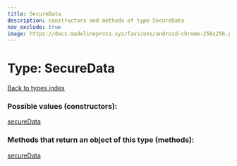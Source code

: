```yaml
---
title: SecureData
description: constructors and methods of type SecureData
nav_exclude: true
image: https://docs.madelineproto.xyz/favicons/android-chrome-256x256.png
---
```

# Type: SecureData
[Back to types index](index.md)



### Possible values (constructors):

[secureData](/API_docs/constructors/secureData.md)  



### Methods that return an object of this type (methods):



[secureData](/API_docs/constructors/secureData.md)  

